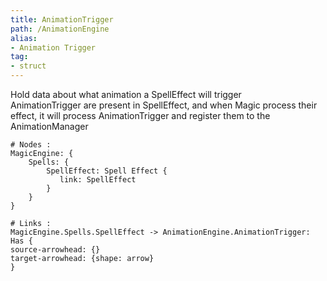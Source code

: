 ```yaml
---
title: AnimationTrigger
path: /AnimationEngine
alias: 
- Animation Trigger
tag: 
- struct
---
```

Hold data about what animation a SpellEffect will trigger  
AnimationTrigger are present in SpellEffect, and when Magic process their effect, it will process AnimationTrigger and register them to the AnimationManager  
```d2
# Nodes :
MagicEngine: {
    Spells: {
        SpellEffect: Spell Effect {
           link: SpellEffect
        }
    }
}

# Links :
MagicEngine.Spells.SpellEffect -> AnimationEngine.AnimationTrigger: Has {
source-arrowhead: {}
target-arrowhead: {shape: arrow}
}

```
